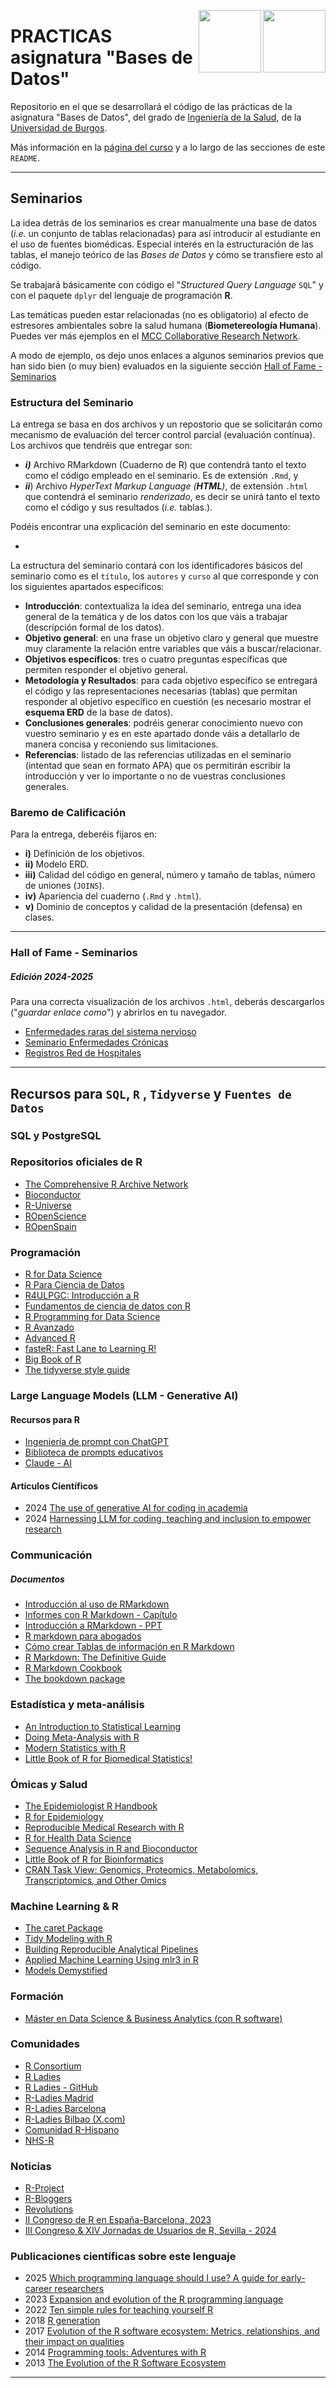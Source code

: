 <img src='INPUT/IMAGES/Data_Base_Schema_Pincho_Cajonera.png' align="right" height="100" /> <img src='INPUT/IMAGES/Escudo Color TL.png' align="right" height="100" />
# PRACTICAS asignatura "Bases de Datos" 

Repositorio en el que se desarrollará el código de las prácticas de la asignatura "Bases de Datos", del grado de [Ingeniería de la Salud](https://www.ubu.es/grado-en-ingenieria-de-la-salud), de la [Universidad de Burgos](https://www.ubu.es).

Más información en la [página del curso](https://ubuvirtual.ubu.es/course/view.php?id=13987) y a lo largo de las secciones de este `README`.

***

## Seminarios
La idea detrás de los seminarios es crear manualmente una base de datos (*i.e.* un conjunto de tablas relacionadas) para así introducir al estudiante en el uso de fuentes biomédicas. Especial interés en la estructuración de las tablas, el manejo teórico de las *Bases de Datos* y cómo se transfiere esto al código. 

Se trabajará básicamente con código el "*Structured Query Language* `SQL`" y con el paquete `dplyr` del lenguaje de programación **R**.

Las temáticas pueden estar relacionadas (no es obligatorio) al efecto de estresores ambientales sobre la salud humana (__Biometereología Humana__). Puedes ver más ejemplos en el [MCC Collaborative Research Network](https://mccstudy.lshtm.ac.uk/).

A modo de ejemplo, os dejo unos enlaces a algunos seminarios previos que han sido bien (o muy bien) evaluados en la siguiente sección [Hall of Fame - Seminarios](#hall-of-fame---seminarios)

### Estructura del Seminario
La entrega se basa en dos archivos y un repostorio que se solicitarán como mecanismo de evaluación del tercer control parcial (evaluación contínua). Los archivos que tendréis que entregar son: 

* __*i)*__ Archivo RMarkdown (Cuaderno de R) que contendrá tanto el texto como el código empleado en el seminario. Es de extensión `.Rmd`, y 
* __*ii*__) Archivo *HyperText Markup Language (__HTML__)*, de extensión `.html` que contendrá el seminario *renderizado*, es decir se unirá tanto el texto como el código y sus resultados (*i.e.* tablas.).

Podéis encontrar una explicación del seminario en este documento:
*  []()

La estructura del seminario contará con los identificadores básicos del seminario como es el `título`, los `autores` y `curso` al que corresponde y con los siguientes apartados específicos:

* __Introducción__: contextualiza la idea del seminario, entrega una idea general de la temática y de los datos con los que váis a trabajar (descripción formal de los datos).
* __Objetivo general__: en una frase un objetivo claro y general que muestre muy claramente la relación entre variables que váis a buscar/relacionar.
* __Objetivos específicos__: tres o cuatro preguntas específicas que permiten responder el objetivo general. 
* __Metodología y Resultados__: para cada objetivo específico se entregará el código y las representaciones necesarias (tablas) que permitan responder al objetivo específico en cuestión (es necesario mostrar el **esquema ERD** de la base de datos).
* __Conclusiones generales__: podréis generar conocimiento nuevo con vuestro seminario y es en este apartado donde váis a detallarlo de manera concisa y reconiendo sus limitaciones.
* __Referencias__: listado de las referencias utilizadas en el seminario (intentad que sean en formato APA) que os permitirán escribir la introducción y ver lo importante o no de vuestras conclusiones generales.


### Baremo de Calificación
Para la entrega, deberéis fijaros en: 

*  __i)__ Definición de los objetivos. 
*  __ii)__ Modelo ERD.
*  __iii)__ Calidad del código en general, número y tamaño de tablas, número de uniones (`JOINS`).
*  __iv)__ Apariencia del cuaderno (`.Rmd` y `.html`).
*  __v)__ Dominio de conceptos y calidad de la presentación (defensa) en clases.

***

### Hall of Fame - Seminarios

##### Edición 2024-2025
Para una correcta visualización de los archivos `.html`, deberás descargarlos ("*guardar enlace como*") y abrirlos en tu navegador.

*  [Enfermedades raras del sistema nervioso](/INPUT/SEMINARIOS/HALL_of_FAME/2024-2025/Enfermedades_raras_sistema_nervioso.html)
*  [Seminario Enfermedades Crónicas](/INPUT/SEMINARIOS/HALL_of_FAME/2024-2025/Seminario_Enfermedades_Cronicas.html)
*  [Registros Red de Hospitales](/INPUT/SEMINARIOS/HALL_of_FAME/2024-2025/Registros_Red_Hospitales.html)

***
## Recursos para `SQL`, `R` , `Tidyverse` y `Fuentes de Datos`

### SQL y PostgreSQL

### Repositorios oficiales de R
*  [The Comprehensive R Archive Network](https://cran.r-project.org/)
*  [Bioconductor](https://www.bioconductor.org/)
*  [R-Universe](https://r-universe.dev)
*  [ROpenScience](https://ropensci.org/)
*  [ROpenSpain](https://ropenspain.es/)

### Programación
*  [R for Data Science](https://r4ds.hadley.nz/)
*  [R Para Ciencia de Datos](https://es.r4ds.hadley.nz/)
*  [R4ULPGC: Introducción a R](https://estadistica-dma.ulpgc.es/cursoR4ULPGC/index.html)
*  [Fundamentos de ciencia de datos con R](https://cdr-book.github.io/index.html)
*  [R Programming for Data Science](https://bookdown.org/rdpeng/rprogdatascience/)
*  [R Avanzado](https://davidrsch.github.io/adv-res/)
*  [Advanced R](https://adv-r.hadley.nz/)
*  [fasteR: Fast Lane to Learning R!](https://github.com/matloff/fasteR)
*  [Big Book of R](https://www.bigbookofr.com/)
*  [The tidyverse style guide](https://style.tidyverse.org/index.html)

### Large Language Models (LLM - Generative AI)

#### Recursos para R
*  [Ingeniería de prompt con ChatGPT](https://www.promptingguide.ai/es/models/chatgpt)
*  [Biblioteca de prompts educativos](https://eduprompts.tiddlyhost.com)
*  [Claude - AI](https://claude.ai/new)

  
#### Artículos Científicos
*  2024  [The use of generative AI for coding in academia](https://besjournals.onlinelibrary.wiley.com/doi/10.1111/2041-210X.14454)
*  2024  [Harnessing LLM for coding, teaching and inclusion to empower research](https://besjournals.onlinelibrary.wiley.com/doi/10.1111/2041-210X.14325)

### Communicación

##### Documentos
*  [Introducción al uso de RMarkdown](https://bookdown.org/gboccardo/manual-ED-UCH/introduccion-al-uso-de-rmarkdown-para-la-compilacion-de-resultados-de-rstudio-en-diferentes-formatos.html)
*  [Informes con R Markdown - Capítulo](https://epirhandbook.com/es/new_pages/rmarkdown.es.html)
*  [Introducción a RMarkdown - PPT](https://mpaulacaldas.github.io/r-ladies-rmarkdown/#1)
*  [R markdown para abogados](https://bookdown.org/marcoyel21/r_markdown_abogados/)
*  [Cómo crear Tablas de información en R Markdown](http://destio.us.es/calvo/Qficheros/ComoCrearTablasRMarkdown_PedroLuque_2019Sep_librodigital.pdf)
*  [R Markdown: The Definitive Guide](https://bookdown.org/yihui/rmarkdown/)
*  [R Markdown Cookbook](https://bookdown.org/yihui/rmarkdown-cookbook/)
*  [The bookdown package](https://bookdown.org/)

### Estadística y meta-análisis
*  [An Introduction to Statistical Learning](https://www.statlearning.com/)
*  [Doing Meta-Analysis with R](https://bookdown.org/MathiasHarrer/Doing_Meta_Analysis_in_R/)
*  [Modern Statistics with R](https://www.modernstatisticswithr.com/)
*  [Little Book of R for Biomedical Statistics!](https://a-little-book-of-r-for-biomedical-statistics.readthedocs.io/en/latest/)

### Ómicas y Salud
*  [The Epidemiologist R Handbook](https://epirhandbook.com/en/)
*  [R for Epidemiology](https://www.r4epi.com/)
*  [Reproducible Medical Research with R](https://bookdown.org/pdr_higgins/rmrwr/)
*  [R for Health Data Science](https://argoshare.is.ed.ac.uk/healthyr_book/)
*  [Sequence Analysis in R and Bioconductor](https://girke.bioinformatics.ucr.edu/GEN242/tutorials/rsequences/rsequences/)
*  [Little Book of R for Bioinformatics](https://a-little-book-of-r-for-bioinformatics.readthedocs.io/en/latest/)
*  [CRAN Task View: Genomics, Proteomics, Metabolomics, Transcriptomics, and Other Omics](https://cran.r-project.org/web/views/Omics.html)

### Machine Learning & R
*  [The caret Package](https://topepo.github.io/caret/index.html)
*  [Tidy Modeling with R](https://www.tmwr.org/)
*  [Building Reproducible Analytical Pipelines](https://rap4mads.eu/)
*  [Applied Machine Learning Using mlr3 in R](https://mlr3book.mlr-org.com/)
*  [Models Demystified](https://m-clark.github.io/book-of-models/)

### Formación
*  [Máster en Data Science & Business Analytics (con R software)](https://blog.uclm.es/tp-mbsba/)

### Comunidades
*  [R Consortium](https://www.r-consortium.org/)
*  [R Ladies](https://rladies.org/)
*  [R Ladies - GitHub](https://github.com/rladies)
*  [R-Ladies Madrid](https://github.com/rladies/meetup-presentations_madrid)
*  [R-Ladies Barcelona](https://github.com/rladies/meetup-presentations_barcelona)
*  [R-Ladies Bilbao (X.com)](https://twitter.com/RLadiesBIO)
*  [Comunidad R-Hispano](http://r-es.org/)
*  [NHS-R](https://nhsrcommunity.com/)

### Noticias 
*  [R-Project](https://www.r-project.org/)
*  [R-Bloggers](https://www.r-bloggers.com/)
*  [Revolutions](https://blog.revolutionanalytics.com/)
*  [II Congreso de R en España-Barcelona, 2023](https://eventum.upf.edu/101896/programme/ii-conference-of-r-and-xiii-workshop-for-r-users.html)
*  [III Congreso & XIV Jornadas de Usuarios de R, Sevilla - 2024](https://www.imus.us.es/congresos/IIIRqueR/)

### Publicaciones científicas sobre este lenguaje
*  2025 [Which programming language should I use? A guide for early-career researchers](https://www.nature.com/articles/d41586-025-01241-6)
*  2023 [Expansion and evolution of the R programming language](https://royalsocietypublishing.org/doi/10.1098/rsos.221550)
*  2022 [Ten simple rules for teaching yourself R](https://journals.plos.org/ploscompbiol/article?id=10.1371/journal.pcbi.1010372)
*  2018 [R generation](https://rss.onlinelibrary.wiley.com/doi/full/10.1111/j.1740-9713.2018.01169.x)
*  2017 [Evolution of the R software ecosystem: Metrics, relationships, and their impact on qualities](https://www.sciencedirect.com/science/article/pii/S0164121217301371)
*  2014 [Programming tools: Adventures with R](https://www.nature.com/articles/517109a)
*  2013 [The Evolution of the R Software Ecosystem](https://ieeexplore.ieee.org/document/6498472)

***
